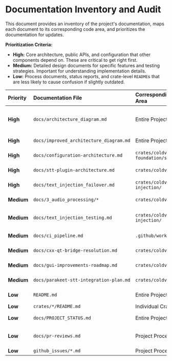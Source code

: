 # Documentation Inventory and Audit

This document provides an inventory of the project's documentation, maps each document to its corresponding code area, and prioritizes the documentation for updates.

**Prioritization Criteria:**

*   **High:** Core architecture, public APIs, and configuration that other components depend on. These are critical to get right first.
*   **Medium:** Detailed design documents for specific features and testing strategies. Important for understanding implementation details.
*   **Low:** Process documents, status reports, and crate-level `README`s that are less likely to cause confusion if slightly outdated.

| Priority | Documentation File | Corresponding Code / Area | Notes |
| :--- | :--- | :--- | :--- |
| **High** | `docs/architecture_diagram.md` | Entire Project | **Action:** Consolidate with `improved_architecture_diagram.md`. This is the most critical document for understanding the project. |
| **High** | `docs/improved_architecture_diagram.md` | Entire Project | **Action:** Consolidate with `architecture_diagram.md`. |
| **High** | `docs/configuration-architecture.md` | `crates/coldvox-foundation/src/config/` | Core to how the application is configured and run. |
| **High** | `docs/stt-plugin-architecture.md` | `crates/coldvox-stt/` | Defines a key extension point of the application. |
| **High** | `docs/text_injection_failover.md` | `crates/coldvox-text-injection/` | Describes the complex logic of the text injection system. |
| **Medium** | `docs/3_audio_processing/*` | `crates/coldvox-audio/` | Detailed implementation notes for the audio pipeline. |
| **Medium** | `docs/text_injection_testing.md` | `crates/coldvox-text-injection/` | Important for understanding how to test a complex part of the system. |
| **Medium** | `docs/ci_pipeline.md` | `.github/workflows/ci.yml` | Describes the CI process, important for contributors. |
| **Medium** | `docs/cxx-qt-bridge-resolution.md` | `crates/coldvox-gui/` | Important for understanding the GUI implementation. |
| **Medium** | `docs/gui-improvements-roadmap.md` | `crates/coldvox-gui/` | Outlines the future direction of the GUI. |
| **Medium** | `docs/parakeet-stt-integration-plan.md` | `crates/coldvox-stt/` | A plan for a new feature, should be reviewed for current relevance. |
| **Low** | `README.md` | Entire Project | High-level overview, should be updated after core docs. |
| **Low** | `crates/*/README.md` | Individual Crates | Crate-specific overviews. |
| **Low** | `docs/PROJECT_STATUS.md` | Entire Project | A snapshot in time, less critical to keep perfectly up-to-date. |
| **Low** | `docs/pr-reviews.md` | Project Processes | A log of past PRs, not critical for understanding the current codebase. |
| **Low** | `github_issues/*.md` | Project Processes | Historical issue descriptions. |
